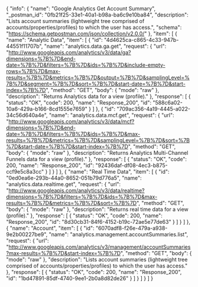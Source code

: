 {
  "info": {
    "name": "Google Analytics Get Account Summary",
    "_postman_id": "0fb21f25-33e1-40a1-b98a-ba6c9e10ba84",
    "description": "Lists account summaries (lightweight tree comprised of accounts/properties/profiles) to which the user has access.",
    "schema": "https://schema.getpostman.com/json/collection/v2.0.0/"
  },
  "item": [
    {
      "name": "Analytic Data",
      "item": [
        {
          "id": "4d4625ca-c865-4c33-947b-44551f11707b",
          "name": "analytics.data.ga.get",
          "request": {
            "url": "http://www.googleapis.com/analytics/v3/data/ga?dimensions=%7B%7D&end-date=%7B%7D&filters=%7B%7D&ids=%7B%7D&include-empty-rows=%7B%7D&max-results=%7B%7D&metrics=%7B%7D&output=%7B%7D&samplingLevel=%7B%7D&segment=%7B%7D&sort=%7B%7D&start-date=%7B%7D&start-index=%7B%7D",
            "method": "GET",
            "body": {
              "mode": "raw"
            },
            "description": "Returns Analytics data for a view (profile)."
          },
          "response": [
            {
              "status": "OK",
              "code": 200,
              "name": "Response_200",
              "id": "588c6a02-10a6-429a-b166-8cd1555e7659"
            }
          ]
        },
        {
          "id": "709ac356-4a19-4445-a022-34c56d640a4e",
          "name": "analytics.data.mcf.get",
          "request": {
            "url": "http://www.googleapis.com/analytics/v3/data/mcf?dimensions=%7B%7D&end-date=%7B%7D&filters=%7B%7D&ids=%7B%7D&max-results=%7B%7D&metrics=%7B%7D&samplingLevel=%7B%7D&sort=%7B%7D&start-date=%7B%7D&start-index=%7B%7D",
            "method": "GET",
            "body": {
              "mode": "raw"
            },
            "description": "Returns Analytics Multi-Channel Funnels data for a view (profile)."
          },
          "response": [
            {
              "status": "OK",
              "code": 200,
              "name": "Response_200",
              "id": "92436daf-df08-4ec3-b875-ccf9e5c8a3cc"
            }
          ]
        }
      ]
    },
    {
      "name": "Real Time Data",
      "item": [
        {
          "id": "0ed0ea6e-293b-44a0-8652-051b79d776a5",
          "name": "analytics.data.realtime.get",
          "request": {
            "url": "http://www.googleapis.com/analytics/v3/data/realtime?dimensions=%7B%7D&filters=%7B%7D&ids=%7B%7D&max-results=%7B%7D&metrics=%7B%7D&sort=%7B%7D",
            "method": "GET",
            "body": {
              "mode": "raw"
            },
            "description": "Returns real time data for a view (profile)."
          },
          "response": [
            {
              "status": "OK",
              "code": 200,
              "name": "Response_200",
              "id": "8d30cb31-84f6-4152-b19c-72ae5e77de63"
            }
          ]
        }
      ]
    },
    {
      "name": "Account",
      "item": [
        {
          "id": "6070adf8-f26e-479a-a938-9e2b00227be9",
          "name": "analytics.management.accountSummaries.list",
          "request": {
            "url": "http://www.googleapis.com/analytics/v3/management/accountSummaries?max-results=%7B%7D&start-index=%7B%7D",
            "method": "GET",
            "body": {
              "mode": "raw"
            },
            "description": "Lists account summaries (lightweight tree comprised of accounts/properties/profiles) to which the user has access."
          },
          "response": [
            {
              "status": "OK",
              "code": 200,
              "name": "Response_200",
              "id": "1bd47891-85df-4740-9ee1-2b0a8d82de26"
            }
          ]
        }
      ]
    }
  ]
}